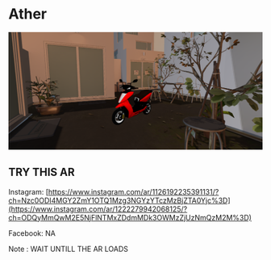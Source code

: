 # Ather

![image](https://github.com/nababuddin/Ather/blob/main/Screenshot%202024-04-01%20204648.png)





<h2>TRY THIS AR</h2>

Instagram: [https://www.instagram.com/ar/1126192235391131/?ch=Nzc0ODI4MGY2ZmY1OTQ1Mzg3NGYzYTczMzBjZTA0Yjc%3D](https://www.instagram.com/ar/1222279942068125/?ch=ODQyMmQwM2E5NjFlNTMxZDdmMDk3OWMzZjUzNmQzM2M%3D)

Facebook: NA

Note : WAIT UNTILL THE AR LOADS

